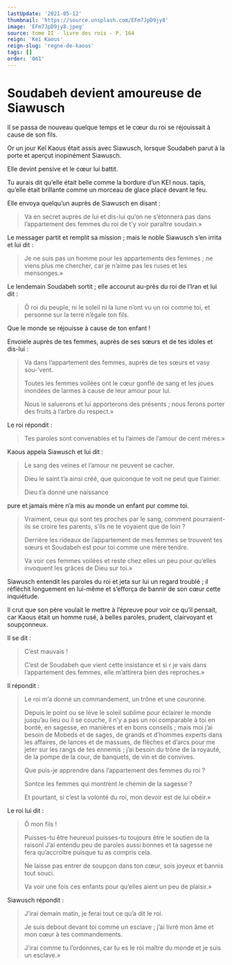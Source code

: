 ```yaml
---
lastUpdate: '2021-05-12'
thumbnail: 'https://source.unsplash.com/EFm7JpD9jy8'
image: 'EFm7JpD9jy8.jpeg'
source: tome II - livre des rois - P. 164
reign: 'Keï Kaous'
reign-slug: 'regne-de-kaous'
tags: []
order: '061'
---
```


# Soudabeh devient amoureuse de Siawusch

Il se passa de nouveau quelque temps et le cœur du roi se réjouissait à cause de son fils.

Or un jour Keî Kaous était assis avec Siawusch, lorsque Soudabeh parut à la porte et aperçut inopinément Siawusch.

Elle devint pensive et le cœur lui battit.

Tu aurais dit qu’elle était belle comme la bordure d’un KEI nous. tapis, qu’elle était brillante comme un morceau de glace placé devant le feu.

Elle envoya quelqu’un auprès de Siawusch en disant :

> Va en secret auprès de lui et dis-lui qu’on ne s’étonnera pas dans l’appartement des femmes du roi de t’y voir paraître soudain.»

Le messager partit et remplit sa mission ; mais le noble Siawusch s’en irrita et lui dit :

> Je ne suis pas un homme pour les appartements des femmes ; ne viens plus me chercher, car je n’aime pas les ruses et les mensonges.»

Le lendemain Soudabeh sortit ; elle accourut au-près du roi de l’Iran et lui dit :

> Ô roi du peuple, ni le soleil ni la lune n’ont vu un roi comme toi, et personne sur la terre n’égale ton fils.

Que le monde se réjouisse à cause de ton enfant !

Envoiele auprès de tes femmes, auprès de ses sœurs et de tes idoles et dis-lui :

> Va dans l’appartement des femmes, auprès de tes sœurs et vasy sou-’vent.
>
> Toutes les femmes voilées ont le cœur gonflé de sang et les joues inondées de larmes à cause de leur amour pour lui.
>
> Nous le saluerons et lui apporterons des présents ; nous ferons porter des fruits à l’arbre du respect.»

Le roi répondit :

> Tes paroles sont convenables et tu l’aimes de l’amour de cent mères.»

Kaous appela Siawusch et lui dit :

> Le sang des veines et l’amour ne peuvent se cacher.
>
> Dieu le saint t’a ainsi créé, que quiconque te voit ne peut que t’aimer.
>
> Dieu t’a donné une naissance
>
> 
pure et jamais mère n’a mis au monde un enfant pur comme toi.
>
> Vraiment, ceux qui sont tes proches par le sang, comment pourraient-ils se croire tes parents, s’ils ne te voyaient que de loin ?
>
> Derrière les rideaux de l’appartement de mes femmes se trouvent tes sœurs et Soudabeh est pour toi comme une mère tendre.
>
> Va voir ces femmes voilées et reste chez elles un peu pour qu’elles invoquent les grâces de Dieu sur toi.»

Siawusch entendit les paroles du roi et jeta sur lui un regard troublé ; il réfléchit longuement en lui-même et s’efforça de bannir de son cœur cette inquiétude.

Il crut que son père voulait le mettre à l’épreuve pour voir ce qu’il pensait, car Kaous était un homme rusé, à belles paroles, prudent, clairvoyant et soupçonneux.

Il se dit :

> C’est mauvais !
>
> C’est de Soudabeh que vient cette insistance et si r je vais dans l’appartement des femmes, elle m’attirera bien des reproches.»

Il répondit :

> Le roi m’a donné un commandement, un trône et une couronne.
>
> Depuis le point ou se lève le soleil sublime pour éclairer le monde jusqu’au lieu ou il se couche, il n’y a pas un roi comparable à toi en bonté, en sagesse, en manières et en bons conseils ; mais moi j’ai besoin de Mobeds et de sages, de grands et d’hommes experts dans les affaires, de lances et de massues, de flèches et d’arcs pour me jeter sur les rangs de tes ennemis ; j’ai besoin du trône de la royauté, de la pompe de la cour, de banquets, de vin et de convives.
>
> Que puis-je apprendre dans l’appartement des femmes du roi ?
>
> Sontce les femmes qui montrent le chemin de la sagesse ?
>
> Et pourtant, si c’est la volonté du roi, mon devoir est de lui obéir.»

Le roi lui dit :

> Ô mon fils !
>
> Puisses-tu être heureuxl puisses-tu toujours être le soutien de la raisonl J’ai entendu peu de paroles aussi bonnes et ta sagesse ne fera qu’accroître puisque tu as compris cela.
>
> Ne laisse pas entrer de soupçon dans ton cœur, sois joyeux et bannis tout souci.
>
> Va voir une fois ces enfants pour qu’elles aient un peu de plaisir.»

Siawusch répondit :

> J’irai demain matin, je ferai tout ce qu’a dit le roi.
>
> Je suis debout devant toi comme un esclave ; j’ai livré mon âme et mon cœur à tes commandements.
>
> J’irai comme tu l’ordonnes, car tu es le roi maître du monde et je suis un esclave.»
